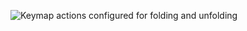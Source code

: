 ![Keymap actions configured for folding and unfolding](https://github.com/AntoniRokitnicki/AdvancedExpressionFolding/assets/3055326/35863f50-d441-4402-8172-db6e75962350)
